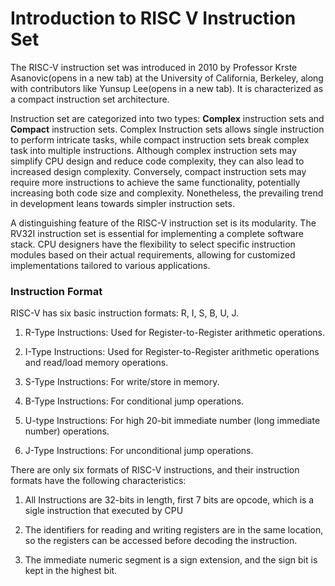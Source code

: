 # Introduction to RISC V Instruction Set

The RISC-V instruction set was introduced in 2010 by Professor Krste Asanovic(opens in a new tab) at the University of California, Berkeley, along with contributors like Yunsup Lee(opens in a new tab). It is characterized as a compact 
instruction set architecture.

Instruction set are categorized into two types: **Complex** instruction sets and **Compact** instruction sets. Complex Instruction sets allows single instruction to perform intricate tasks, while compact instruction sets break complex
task into multiple instructions.  Although complex instruction sets may simplify CPU design and reduce code complexity, they can also lead to increased design complexity. Conversely, compact instruction sets may require more instructions to achieve the same functionality, potentially increasing both code size and complexity. Nonetheless, the prevailing trend in development leans towards simpler instruction sets.

A distinguishing feature of the RISC-V instruction set is its modularity. The RV32I instruction set is essential for implementing a complete software stack. CPU designers have the flexibility to select specific instruction modules based on their actual requirements, allowing for customized implementations tailored to various applications.

### Instruction Format

RISC-V has six basic instruction formats: R, I, S, B, U, J.

1) R-Type Instructions: Used for Register-to-Register arithmetic operations.

2) I-Type Instructions: Used for Register-to-Register arithmetic operations and read/load memory operations.

3) S-Type Instructions: For write/store in memory.

4) B-Type Instructions: For conditional jump operations.

5) U-type Instructions: For high 20-bit immediate number (long immediate number) operations.

6) J-Type Instructions: For unconditional jump operations.

There are only six formats of RISC-V instructions, and their instruction formats have the following characteristics:

1) All Instructions are 32-bits in length, first 7 bits are opcode, which is a sigle instruction that executed by CPU

2) The identifiers for reading and writing registers are in the same location, so the registers can be accessed before decoding the instruction.
  
3) The immediate numeric segment is a sign extension, and the sign bit is kept in the highest bit.
